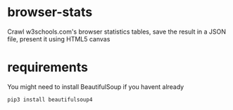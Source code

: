 # browser-stats

Crawl w3schools.com's browser statistics tables, save the result in a JSON file, present it using HTML5 canvas

# requirements

You might need to install BeautifulSoup if you havent already

    pip3 install beautifulsoup4
